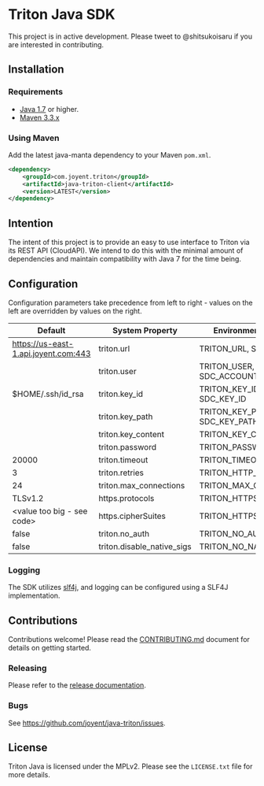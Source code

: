 # Triton Java SDK

This project is in active development. Please tweet to @shitsukoisaru if you are
interested in contributing.

## Installation

### Requirements
* [Java 1.7](http://www.oracle.com/technetwork/java/javase/downloads/index.html) or higher.
* [Maven 3.3.x](https://maven.apache.org/)

### Using Maven
Add the latest java-manta dependency to your Maven `pom.xml`.

```xml
<dependency>
    <groupId>com.joyent.triton</groupId>
    <artifactId>java-triton-client</artifactId>
    <version>LATEST</version>
</dependency>
```

## Intention

The intent of this project is to provide an easy to use interface to Triton via
its REST API (CloudAPI). We intend to do this with the minimal amount of 
dependencies and maintain compatibility with Java 7 for the time being.

## Configuration

Configuration parameters take precedence from left to right - values on the
left are overridden by values on the right.

| Default                              | System Property            | Environment Variable               |
|--------------------------------------|----------------------------|------------------------------------|
| https://us-east-1.api.joyent.com:443 | triton.url                 | TRITON_URL, SDC_URL                |
|                                      | triton.user                | TRITON_USER, SDC_USER, SDC_ACCOUNT |                |
| $HOME/.ssh/id_rsa                    | triton.key_id              | TRITON_KEY_ID, SDC_KEY_ID          |
|                                      | triton.key_path            | TRITON_KEY_PATH, SDC_KEY_PATH      |
|                                      | triton.key_content         | TRITON_KEY_CONTENT                 |
|                                      | triton.password            | TRITON_PASSWORD                    |
| 20000                                | triton.timeout             | TRITON_TIMEOUT                     |
| 3                                    | triton.retries             | TRITON_HTTP_RETRIES                |
| 24                                   | triton.max_connections     | TRITON_MAX_CONNS                   |
| TLSv1.2                              | https.protocols            | TRITON_HTTPS_PROTOCOLS             |
| <value too big - see code>           | https.cipherSuites         | TRITON_HTTPS_CIPHERS               |
| false                                | triton.no_auth             | TRITON_NO_AUTH                     |
| false                                | triton.disable_native_sigs | TRITON_NO_NATIVE_SIGS              |

### Logging

The SDK utilizes [slf4j](http://www.slf4j.org/), and logging
can be configured using a SLF4J implementation.

## Contributions

Contributions welcome! Please read the [CONTRIBUTING.md](CONTRIBUTING.md) document for details
on getting started.

### Releasing

Please refer to the [release documentation](RELEASING.md).

### Bugs

See <https://github.com/joyent/java-triton/issues>.

## License
Triton Java is licensed under the MPLv2. Please see the `LICENSE.txt` file for more details.
